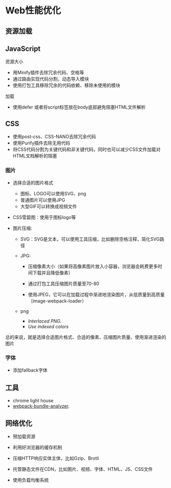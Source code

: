 # Web性能优化

## 资源加载

## JavaScript

资源大小
- 用Minify插件去除冗余代码、空格等
- 通过路由实现代码分割、动态导入模块
- 使用打包工具移除冗余的代码依赖、移除未使用的模块

加载

- 使用defer 或者将script标签放在body底部避免阻塞HTML文件解析

## CSS

- 使用post-css、CSS-NANO去除冗余代码
- 使用Purify插件去除无用代码
- 将CSS代码分割为关键代码和非关键代码，同时也可以减少CSS文件加载对HTML文档解析的阻塞

### 图片

- 选择合适的图片格式

  - 图标、LOGO可以使用SVG、png
  - 普通图片可以使用JPG
  - 大型GIF可以转换成视频文件

- CSS雪碧图：使用于图标logo等

- 图片压缩: 

  - SVG：SVG是文本，可以使用工具压缩，比如删除空格注释，简化SVG路径

  - JPG: 

    - 压缩像素大小（如果将高像素图片放入小容器，浏览器会耗费更多时间下载并且降低像素）

    - 通过打包工具压缩图片质量至70-80
    - 使用JPEG，它可以在加载过程中渐进地渲染图片，从低质量到高质量 （image-webpack-loader）

  - png

    - *Interlaced PNG.*
    - *Use indexed colors*

总的来说，就是选择合适图片格式、合适的像素、压缩图片质量、使用渐进渲染的图片



### 字体

- 添加fallback字体

## 工具

- chrome light house
- [webpack-bundle-analyzer](https://www.npmjs.com/package/webpack-bundle-analyzer).

## 网络优化

- 预加载资源
- 利用好浏览器的缓存机制
- 压缩HTTP响应实体主体，比如Gzip、Brotli

- 托管静态文件在CDN，比如图片、视频、字体、HTML、JS、CSS文件

- 使用负载均衡系统
